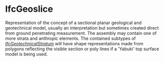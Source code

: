 IfcGeoslice
===========
Representation of the concept of a sectional planar geological and
geotechnical model, usually an interpretation but sometimes created direct
from ground penetrating measurement. The assembly may contain one of more
strata and anthropic elements. The contained subtypes of
[_IfcGeotechnicalStratum_]($element://{FAEFB134-3800-4995-B222-B921D7E287BF})
will have shape representations made from polygons reflecting the visible
section or poly lines if a 'Yabuki' top surface model is being used.


